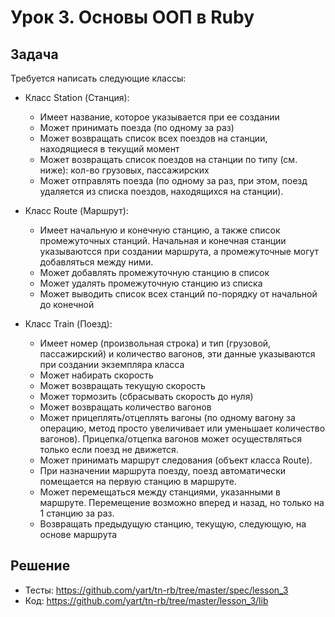 # Урок 3. Основы ООП в Ruby

## Задача

Требуется написать следующие классы:

- Класс Station (Станция):
  - Имеет название, которое указывается при ее создании
  - Может принимать поезда (по одному за раз)
  - Может возвращать список всех поездов на станции, находящиеся в текущий момент
  - Может возвращать список поездов на станции по типу (см. ниже): кол-во грузовых, пассажирских
  - Может отправлять поезда (по одному за раз, при этом, поезд удаляется из списка поездов, находящихся на станции).

- Класс Route (Маршрут):
  - Имеет начальную и конечную станцию, а также список промежуточных станций. Начальная и конечная станции указываютсся при создании маршрута, а промежуточные могут добавляться между ними.
  - Может добавлять промежуточную станцию в список
  - Может удалять промежуточную станцию из списка
  - Может выводить список всех станций по-порядку от начальной до конечной

- Класс Train (Поезд):
  - Имеет номер (произвольная строка) и тип (грузовой, пассажирский) и количество вагонов, эти данные указываются при создании экземпляра класса
  - Может набирать скорость
  - Может возвращать текущую скорость
  - Может тормозить (сбрасывать скорость до нуля)
  - Может возвращать количество вагонов
  - Может прицеплять/отцеплять вагоны (по одному вагону за операцию, метод просто увеличивает или уменьшает количество вагонов). Прицепка/отцепка вагонов может осуществляться только если поезд не движется.
  - Может принимать маршрут следования (объект класса Route). 
  - При назначении маршрута поезду, поезд автоматически помещается на первую станцию в маршруте.
  - Может перемещаться между станциями, указанными в маршруте. Перемещение возможно вперед и назад, но только на 1 станцию за раз.
  - Возвращать предыдущую станцию, текущую, следующую, на основе маршрута

## Решение

- Тесты: https://github.com/yart/tn-rb/tree/master/spec/lesson_3
- Код: https://github.com/yart/tn-rb/tree/master/lesson_3/lib
